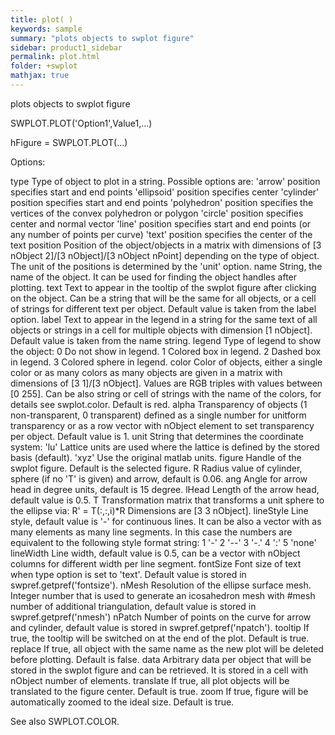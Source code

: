 ```yaml
---
title: plot( )
keywords: sample
summary: "plots objects to swplot figure"
sidebar: product1_sidebar
permalink: plot.html
folder: +swplot
mathjax: true
---
```

  plots objects to swplot figure
 
  SWPLOT.PLOT('Option1',Value1,...)
 
  hFigure = SWPLOT.PLOT(...)
 
 
  Options:
 
  type      Type of object to plot in a string. Possible options are:
                'arrow'         position specifies start and end points
                'ellipsoid'     position specifies center
                'cylinder'      position specifies start and end points
                'polyhedron'    position specifies the vertices of the
                                convex polyhedron or polygon
                'circle'        position specifies center and normal vector
                'line'          position specifies start and end points (or
                                any number of points per curve)
                'text'          position specifies the center of the text
  position  Position of the object/objects in a matrix with dimensions of
            [3 nObject 2]/[3 nObject]/[3 nObject nPoint] depending on the
            type of object. The unit of the positions is determined by the
            'unit' option.
  name      String, the name of the object. It can be used for finding the
            object handles after plotting.
  text      Text to appear in the tooltip of the swplot figure after
            clicking on the object. Can be a string that will be the same
            for all objects, or a cell of strings for different text per
            object. Default value is taken from the label option.
  label     Text to appear in the legend in a string for the same text of
            all objects or strings in a cell for multiple objects with
            dimension [1 nObject]. Default value is taken from the name
            string.
  legend    Type of legend to show the object:
                0       Do not show in legend.
                1       Colored box in legend.
                2       Dashed box in legend.
                3       Colored sphere in legend.
  color     Color of objects, either a single color or as many colors as
            many objects are given in a matrix with dimensions of [3 1]/[3
            nObject]. Values are RGB triples with values between [0 255].
            Can be also string or cell of strings with the name of the
            colors, for details see swplot.color. Default is red.
  alpha     Transparency of objects (1 non-transparent, 0 transparent)
            defined as a single number for unitform transparency or as a
            row vector with nObject element to set transparency per object.
            Default value is 1.
  unit      String that determines the coordinate system:
                'lu'    Lattice units are used where the lattice is defined
                        by the stored basis (default).
                'xyz'   Use the original matlab units.
  figure    Handle of the swplot figure. Default is the selected figure.
  R         Radius value of cylinder, sphere (if no 'T' is given) and
            arrow, default is 0.06.
  ang       Angle for arrow head in degree units, default is 15 degree.
  lHead     Length of the arrow head, default value is 0.5.
  T         Transformation matrix that transforms a unit sphere to the
            ellipse via: R' = T(:,:,i)*R
            Dimensions are [3 3 nObject].
  lineStyle Line style, default value is '-' for continuous lines. It can
            be also a vector with as many elements as many line segments.
            In this case the numbers are equivalent to the following style
            format string:
                1   '-'
                2   '--'
                3   '-.'
                4   ':'
                5   'none'
  lineWidth Line width, default value is 0.5, can be a vector with nObject
            columns for different width per line segment.
  fontSize  Font size of text when type option is set to 'text'. Default
            value is stored in swpref.getpref('fontsize').
  nMesh     Resolution of the ellipse surface mesh. Integer number that is
            used to generate an icosahedron mesh with #mesh number of
            additional triangulation, default value is stored in
            swpref.getpref('nmesh')
  nPatch    Number of points on the curve for arrow and cylinder, default
            value is stored in swpref.getpref('npatch').
  tooltip   If true, the tooltip will be switched on at the end of the
            plot. Default is true.
  replace   If true, all object with the same name as the new plot will be
            deleted before plotting. Default is false.
  data      Arbitrary data per object that will be stored in the swplot
            figure and can be retrieved. It is stored in a cell with
            nObject number of elements.
  translate If true, all plot objects will be translated to the figure
            center. Default is true.
  zoom      If true, figure will be automatically zoomed to the ideal size.
            Default is true.
 
  See also SWPLOT.COLOR.
 
